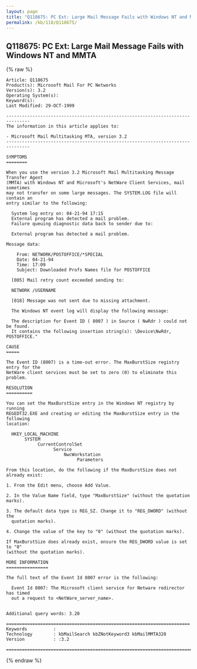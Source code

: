 ```yaml
---
layout: page
title: "Q118675: PC Ext: Large Mail Message Fails with Windows NT and MMTA"
permalink: /kb/118/Q118675/
---
```


## Q118675: PC Ext: Large Mail Message Fails with Windows NT and MMTA

{% raw %}

	Article: Q118675
	Product(s): Microsoft Mail For PC Networks
	Version(s): 3.2
	Operating System(s): 
	Keyword(s): 
	Last Modified: 29-OCT-1999
	
	-------------------------------------------------------------------------------
	The information in this article applies to:
	
	- Microsoft Mail Multitasking MTA, version 3.2 
	-------------------------------------------------------------------------------
	
	SYMPTOMS
	========
	
	When you use the version 3.2 Microsoft Mail Multitasking Message Transfer Agent
	(MMTA) with Windows NT and Microsoft's NetWare Client Services, mail sometimes
	may not transfer on some large messages. The SYSTEM.LOG file will contain an
	entry similar to the following:
	
	  System log entry on: 04-21-94 17:15
	  External program has detected a mail problem.
	  Failure queuing diagnostic data back to sender due to:
	
	  External program has detected a mail problem.
	
	Message data:
	
	    From: NETWORK/POSTOFFICE/*SPECIAL
	    Date: 04-21-94
	    Time: 17:09
	    Subject: Downloaded Profs Names file for POSTOFFICE
	
	  [005] Mail retry count exceeded sending to:
	
	  NETWORK /USERNAME
	
	  [018] Message was not sent due to missing attachment.
	
	  The Windows NT event log will display the following message:
	
	  The description for Event ID ( 8007 ) in Source ( NwRdr ) could not be found.
	  It contains the following insertion string(s): \Device\NwRdr, POSTOFFICE."
	
	CAUSE
	=====
	
	The Event ID (8007) is a time-out error. The MaxBurstSize registry entry for the
	NetWare client services must be set to zero (0) to eliminate this problem.
	
	RESOLUTION
	==========
	
	You can set the MaxBurstSize entry in the Windows NT registry by running
	REGEDT32.EXE and creating or editing the MaxBurstSize entry in the following
	location:
	
	  HKEY_LOCAL_MACHINE
	       SYSTEM
	            CurrentControlSet
	                  Service
	                      NwcWorkstation
	                           Parameters
	
	From this location, do the following if the MaxBurstSize does not already exist:
	
	1. From the Edit menu, choose Add Value.
	
	2. In the Value Name field, type "MaxBurstSize" (without the quotation marks).
	
	3. The default data type is REG_SZ. Change it to "REG_DWORD" (without the
	  quotation marks).
	
	4. Change the value of the key to "0" (without the quotation marks).
	
	If MaxBurstSize does already exist, ensure the REG_DWORD value is set to "0"
	(without the quotation marks).
	
	MORE INFORMATION
	================
	
	The full text of the Event Id 8007 error is the following:
	
	  Event Id 8007: The Microsoft client service for Netware redirector has timed
	  out a request to <NetWare_server_name>.
	
	
	Additional query words: 3.20
	
	======================================================================
	Keywords          :  
	Technology        : kbMailSearch kbZNotKeyword3 kbMailMMTA320
	Version           : :3.2
	
	=============================================================================
	

{% endraw %}
